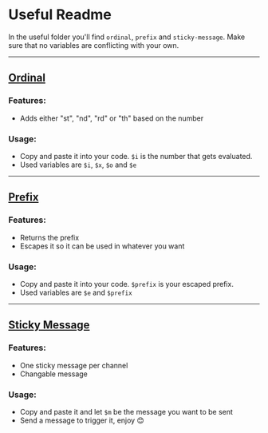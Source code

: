 # Useful Readme
In the useful folder you'll find `ordinal`, `prefix` and `sticky-message`. Make sure that no variables are conflicting with your own. 

---

## <u>Ordinal</u>
### Features:
- Adds either "st", "nd", "rd" or "th" based on the number

### Usage:
- Copy and paste it into your code. `$i` is the number that gets evaluated.
- Used variables are `$i`, `$x`, `$o` and `$e`

---

## <u>Prefix</u>
### Features:
- Returns the prefix
- Escapes it so it can be used in whatever you want

### Usage:
- Copy and paste it into your code. `$prefix` is your escaped prefix.
- Used variables are `$e` and `$prefix`

---

## <u>Sticky Message</u>
### Features:
- One sticky message per channel
- Changable message

### Usage:
- Copy and paste it and let `$m` be the message you want to be sent
- Send a message to trigger it, enjoy 😊
